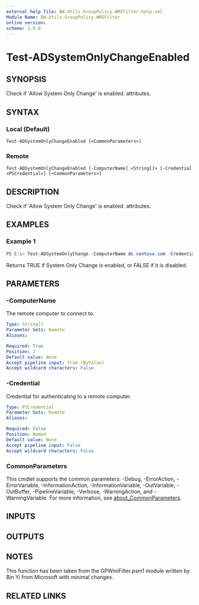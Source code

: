 ```yaml
---
external help file: BW.Utils.GroupPolicy.WMIFilter-help.xml
Module Name: BW.Utils.GroupPolicy.WMIFilter
online version:
schema: 2.0.0
---
```


# Test-ADSystemOnlyChangeEnabled

## SYNOPSIS
Check if 'Allow System Only Change' is enabled.
attributes.

## SYNTAX

### Local (Default)
```
Test-ADSystemOnlyChangeEnabled [<CommonParameters>]
```

### Remote
```
Test-ADSystemOnlyChangeEnabled [-ComputerName] <String[]> [-Credential <PSCredential>] [<CommonParameters>]
```

## DESCRIPTION
Check if 'Allow System Only Change' is enabled.
attributes.

## EXAMPLES

### Example 1
```powershell
PS C:\> Test-ADSystemOnlyChange -ComputerName dc.contoso.com -Credential (Get-Credential)
```

Returns TRUE if System Only Change is enabled, or FALSE if it is disabled.

## PARAMETERS

### -ComputerName
The remote computer to connect to.

```yaml
Type: String[]
Parameter Sets: Remote
Aliases:

Required: True
Position: 2
Default value: None
Accept pipeline input: True (ByValue)
Accept wildcard characters: False
```

### -Credential
Credential for authenticating to a remote computer.

```yaml
Type: PSCredential
Parameter Sets: Remote
Aliases:

Required: False
Position: Named
Default value: None
Accept pipeline input: False
Accept wildcard characters: False
```

### CommonParameters
This cmdlet supports the common parameters: -Debug, -ErrorAction, -ErrorVariable, -InformationAction, -InformationVariable, -OutVariable, -OutBuffer, -PipelineVariable, -Verbose, -WarningAction, and -WarningVariable. For more information, see [about_CommonParameters](http://go.microsoft.com/fwlink/?LinkID=113216).

## INPUTS

## OUTPUTS

## NOTES
This function has been taken from the GPWmiFilter.psm1 module written by Bin
Yi from Microsoft with minimal changes.

## RELATED LINKS
